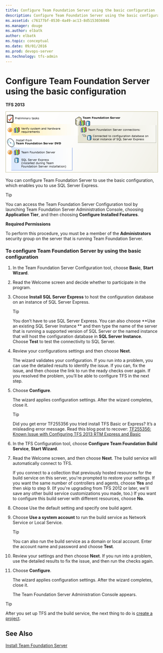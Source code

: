 ```yaml
---
title: Configure Team Foundation Server using the basic configuration
description: Configure Team Foundation Server using the basic configuration
ms.assetid: c76177bf-0530-4a49-ac13-8d5153036046
ms.manager: douge
ms.author: elbatk
author: elbatk
ms.topic: conceptual
ms.date: 09/01/2016
ms.prod: devops-server
ms.technology: tfs-admin
---
```


# Configure Team Foundation Server using the basic configuration

**TFS 2013**

![Install screen for TFS 2013](../_img/ic552206.png)

You can configure Team Foundation Server to use the basic configuration, which enables you to use SQL Server Express. 

> [!TIP]
> You can access the Team Foundation Server Configuration tool by launching Team Foundation Server Administration Console, choosing **Application Tier**, and then choosing **Configure Installed Features**.

**Required Permissions**

To perform this procedure, you must be a member of the **Administrators** security group on the server that is running Team Foundation Server. 

### To configure Team Foundation Server by using the basic configuration

1.  In the Team Foundation Server Configuration tool, choose **Basic**, **Start Wizard**.

2.  Read the Welcome screen and decide whether to participate in the program.

3.  Choose **Install SQL Server Express** to host the configuration database on an instance of SQL Server Express.

	> [!TIP]
	> You don’t have to use SQL Server Express. You can also choose **Use an existing SQL Server Instance ** and then type the name of the server that is running a supported version of SQL Server or the named instance that will host the configuration database in **SQL Server Instance**. Choose **Test** to test the connectivity to SQL Server.

4.  Review your configurations settings and then choose **Next**.

    The wizard validates your configuration. If you run into a problem, you can use the detailed results to identify the issue. If you can, fix the issue, and then choose the link to run the ready checks over again. If you resolved the problem, you’ll be able to configure TFS in the next step.

5.  Choose **Configure**.

    The wizard applies configuration settings. After the wizard completes, close it.

	> [!TIP]
	> Did you get error TF255356 you tried install TFS Basic or Express? It’s a misleading error message. Read this blog post to recover: [TF255356: Known Issue with Configuring TFS 2013 RTM Express and Basic](http://blogs.msdn.com/b/visualstudioalm/archive/2013/12/04/known-issue-with-configuring-tfs-2013-rtm-express-and-basic.aspx)

6.  In the TFS Configuration tool, choose **Configure Team Foundation Build Service**, **Start Wizard**.

7.  Read the Welcome screen, and then choose **Next**. The build service will automatically connect to TFS.

    If you connect to a collection that previously hosted resources for the build service on this server, you're prompted to restore your settings. If you want the same number of controllers and agents, choose **Yes** and then skip to step 9. (If you're upgrading from TFS 2012 or later, we'll save any other build service customizations you made, too.) If you want to configure this build server with different resources, choose **No**.

8.  Choose Use the default setting and specify one build agent.

9.  Choose **Use a system account** to run the build service as Network Service or Local Service.

	> [!TIP]
	> You can also run the build service as a domain or local account. Enter the account name and password and choose **Test**.

10. Review your settings and then choose **Next**. If you run into a problem, use the detailed results to fix the issue, and then run the checks again.

11. Choose **Configure**.

    The wizard applies configuration settings. After the wizard completes, close it.

    The Team Foundation Server Administration Console appears.

> [!TIP]
> After you set up TFS and the build service, the next thing to do is [create a project](/azure/devops/accounts/create-team-project).

## See Also

[Install Team Foundation Server](../get-started.md) 
